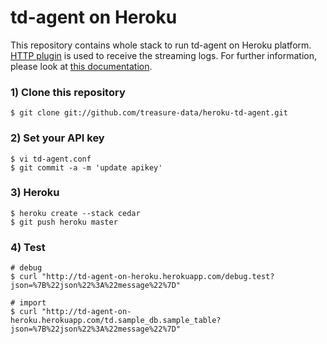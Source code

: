 # td-agent on Heroku

This repository contains whole stack to run td-agent on Heroku platform. [HTTP plugin](http://docs.fluentd.org/articles/in_http) is used to receive the streaming logs. For further information, please look at [this documentation](http://docs.treasuredata.com/articles/heroku-rest).

### 1) Clone this repository

    $ git clone git://github.com/treasure-data/heroku-td-agent.git
    
### 2) Set your API key

    $ vi td-agent.conf
    $ git commit -a -m 'update apikey'

### 3) Heroku

    $ heroku create --stack cedar
    $ git push heroku master

### 4) Test

    # debug
    $ curl "http://td-agent-on-heroku.herokuapp.com/debug.test?json=%7B%22json%22%3A%22message%22%7D"
    
    # import
    $ curl "http://td-agent-on-heroku.herokuapp.com/td.sample_db.sample_table?json=%7B%22json%22%3A%22message%22%7D"
